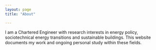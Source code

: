```yaml
---
layout: page
title: "About"

---
```


I am a Chartered Engineer with research interests in energy policy, sociotechnical energy transitions and sustainable buildings. This website documents my work and ongoing personal study within these fields. 
